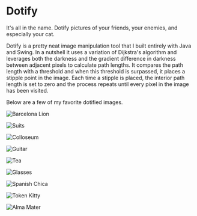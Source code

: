 Dotify
======

It's all in the name. Dotify pictures of your friends, your enemies, and especially your cat.

Dotify is a pretty neat image manipulation tool that I built entirely with Java and Swing.
In a nutshell it uses a variation of Dijkstra's algorithm and leverages both the darkness and the
gradient difference in darkness between adjacent pixels to calculate path lengths. It compares the path 
length with a threshold and when this threshold is surpassed, it places a stipple point in the image.  Each 
time a stipple is placed, the interior path length is set to zero and the process repeats until every pixel
in the image has been visited.

Below are a few of my favorite dotified images.

![Barcelona Lion](https://github.com/mlp5ab/Dotify/tree/master/examples/barcalion.jpg)

![Suits](https://github.com/mlp5ab/Dotify/tree/master/examples/class.png)

![Colloseum](https://github.com/mlp5ab/Dotify/tree/master/examples/colo.png)

![Guitar](https://github.com/mlp5ab/Dotify/tree/master/examples/guitar.tiff)

![Tea](https://github.com/mlp5ab/Dotify/tree/master/examples/jason.tiff)

![Glasses](https://github.com/mlp5ab/Dotify/tree/master/examples/lucas_looney.png)

![Spanish Chica](https://github.com/mlp5ab/Dotify/tree/master/examples/maria.tiff)

![Token Kitty](https://github.com/mlp5ab/Dotify/tree/master/examples/mj.tiff)

![Alma Mater](https://github.com/mlp5ab/Dotify/tree/master/examples/rotunda.jpg)
